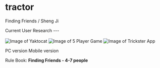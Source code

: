 # tractor
Finding Friends / Sheng Ji

Current User Research --- <br />
<br />
![Image of Yaktocat](https://lh3.googleusercontent.com/4vs0vF9qye2ICM5bdFMI-PbQ4-YdHUWZkHwYdgxSSMis2Mj7sCEImmDT_htKti9Kt_9n=w412-h220-rw)
![Image of 5 Player Game](https://n6s6b6w9.stackpathcdn.com/client/h_310,q_lossy,ret_wait/https://lh3.googleusercontent.com/VUht5AI8UT9f9cngX5usiRvDl8Z7Gh9mFC2vwcBTqcvxjcaga1RRKgRNMS_4Ac1LqA)
![Image of Trickster App](https://www.trickstercards.com/home/screens/cards-445x334-0.png)

PC version
Mobile version

Rule Book:
<b> Finding Friends - 4-7 people </b>
